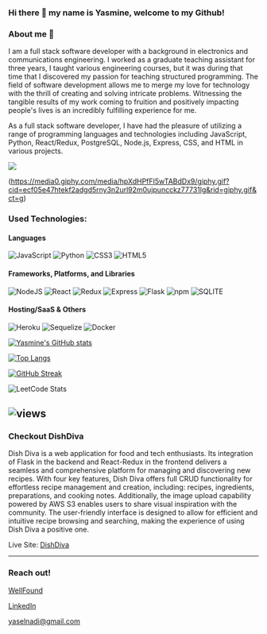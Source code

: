 ### Hi there :wave: my name is Yasmine, welcome to my Github! 

### About me 🌱

I am a full stack software developer with a background in electronics and communications engineering. I worked as a graduate teaching assistant for three years, I taught various engineering courses, but it was during that time that I discovered my passion for teaching structured programming. The field of software development allows me to merge my love for technology with the thrill of creating and solving intricate problems. Witnessing the tangible results of my work coming to fruition and positively impacting people's lives is an incredibly fulfilling experience for me.

As a full stack software developer, I have had the pleasure of utilizing a range of programming languages and technologies including JavaScript, Python, React/Redux, PostgreSQL, Node.js, Express, CSS, and HTML in various projects.

[<img src="https://img.shields.io/badge/LinkedIn-0077B5?style=for-the-badge&logo=linkedin&logoColor=white">](https://www.linkedin.com/in/yasmine-elnadi-117912142/)

(https://media0.giphy.com/media/hpXdHPfFI5wTABdDx9/giphy.gif?cid=ecf05e47htekf2adgd5rny3n2url92m0ujpuncckz77731lg&rid=giphy.gif&ct=g)


### Used Technologies:
#### Languages
![JavaScript](https://img.shields.io/badge/JavaScript-F7DF1E?style=for-the-badge&logo=JavaScript&logoColor=white)
![Python](https://img.shields.io/badge/Python-3776AB?style=for-the-badge&logo=python&logoColor=white)
![CSS3](https://img.shields.io/badge/CSS3-1572B6?style=for-the-badge&logo=css3&logoColor=white)
![HTML5](https://img.shields.io/badge/HTML5-E34F26?style=for-the-badge&logo=html5&logoColor=white)

#### Frameworks, Platforms, and Libraries
![NodeJS](https://img.shields.io/badge/Node.js-43853D?style=for-the-badge&logo=node.js&logoColor=white)
![React](https://img.shields.io/badge/React-20232A?style=for-the-badge&logo=react&logoColor=61DAFB)
![Redux](https://img.shields.io/badge/Redux-593D88?style=for-the-badge&logo=redux&logoColor=white)
![Express](https://img.shields.io/badge/Express.js-404D59?style=for-the-badge)
![Flask](https://img.shields.io/badge/Flask-000000?style=for-the-badge&logo=flask&logoColor=white)
![npm](https://img.shields.io/badge/npm-CB3837?style=for-the-badge&logo=npm&logoColor=white)
![SQLITE](https://img.shields.io/badge/SQLite-07405E?style=for-the-badge&logo=sqlite&logoColor=white)

#### Hosting/SaaS & Others
![Heroku](https://img.shields.io/badge/Heroku-430098?style=for-the-badge&logo=heroku&logoColor=white)
![Sequelize](https://img.shields.io/badge/sequelize-323330?style=for-the-badge&logo=sequelize&logoColor=blue)
![Docker](https://img.shields.io/badge/docker-%230db7ed.svg?style=for-the-badge&logo=docker&logoColor=white)


[![Yasmine's GitHub stats](https://github-readme-stats.vercel.app/api?username=YElnadi)](https://github.com/anuraghazra/github-readme-stats)

[![Top Langs](https://github-readme-stats.vercel.app/api/top-langs/?username=YElnadi&layout=compact)](https://github.com/anuraghazra/github-readme-stats)

[![GitHub Streak](https://streak-stats.demolab.com/?user=YElnadi&currStreakNum=2FD3EB&fire=pink&sideLabels=F00&date_format=[Y.]n.j)](https://git.io/streak-stats)

![LeetCode Stats](https://leetcard.jacoblin.cool/yas_elnadi?theme=light&font=Noto%20Serif%20Devanagari)

![views](https://komarev.com/ghpvc/?username=YElnadi&label=PROFILE+VIEWS)
-------------------------------------------------
### Checkout DishDiva <p>
Dish Diva is a web application for food and tech enthusiasts. Its integration of Flask in the backend and React-Redux in the frontend delivers a seamless and comprehensive platform for managing and discovering new recipes.
With four key features, Dish Diva offers full CRUD functionality for effortless recipe management and creation, including: recipes, ingredients, preparations, and cooking notes. Additionally, the image upload capability powered by AWS S3 enables users to share visual inspiration with the community.
The user-friendly interface is designed to allow for efficient and intuitive recipe browsing and searching, making the experience of using Dish Diva a positive one.<p>
Live Site: [DishDiva](https://dishdiva-t3d2.onrender.com/)<p>
  
------------------------------------------------
  
### Reach out!

[WellFound](https://angel.co/u/yasmine-elnadi)

[LinkedIn](https://www.linkedin.com/in/yasmine-elnadi-117912142/)

yaselnadi@gmail.com

